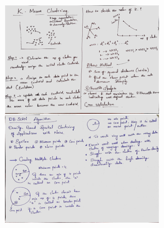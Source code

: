 ![](https://github.com/praj2408/Machine-Learning-Hand-Written-Notes/blob/main/Clustering%20Algorithms/K%20means.jpg)
![](https://github.com/praj2408/Machine-Learning-Hand-Written-Notes/blob/main/Clustering%20Algorithms/DBSCAN.jpg)




